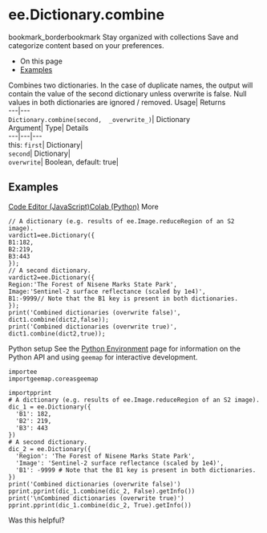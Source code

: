  
#  ee.Dictionary.combine
bookmark_borderbookmark Stay organized with collections  Save and categorize content based on your preferences.
  * On this page
  * [Examples](https://developers.google.com/earth-engine/apidocs/ee-dictionary-combine#examples)


Combines two dictionaries. In the case of duplicate names, the output will contain the value of the second dictionary unless overwrite is false. Null values in both dictionaries are ignored / removed. 
Usage| Returns  
---|---  
`Dictionary.combine(second,  _overwrite_)`| Dictionary  
Argument| Type| Details  
---|---|---  
this: `first`| Dictionary|   
`second`| Dictionary|   
`overwrite`| Boolean, default: true|   
## Examples
[Code Editor (JavaScript)](https://developers.google.com/earth-engine/apidocs/ee-dictionary-combine#code-editor-javascript-sample)[Colab (Python)](https://developers.google.com/earth-engine/apidocs/ee-dictionary-combine#colab-python-sample) More
```
// A dictionary (e.g. results of ee.Image.reduceRegion of an S2 image).
vardict1=ee.Dictionary({
B1:182,
B2:219,
B3:443
});
// A second dictionary.
vardict2=ee.Dictionary({
Region:'The Forest of Nisene Marks State Park',
Image:'Sentinel-2 surface reflectance (scaled by 1e4)',
B1:-9999// Note that the B1 key is present in both dictionaries.
});
print('Combined dictionaries (overwrite false)',
dict1.combine(dict2,false));
print('Combined dictionaries (overwrite true)',
dict1.combine(dict2,true));
```
Python setup
See the [ Python Environment](https://developers.google.com/earth-engine/guides/python_install) page for information on the Python API and using `geemap` for interactive development.
```
importee
importgeemap.coreasgeemap
```
```
importpprint
# A dictionary (e.g. results of ee.Image.reduceRegion of an S2 image).
dic_1 = ee.Dictionary({
  'B1': 182,
  'B2': 219,
  'B3': 443
})
# A second dictionary.
dic_2 = ee.Dictionary({
  'Region': 'The Forest of Nisene Marks State Park',
  'Image': 'Sentinel-2 surface reflectance (scaled by 1e4)',
  'B1': -9999 # Note that the B1 key is present in both dictionaries.
})
print('Combined dictionaries (overwrite false)')
pprint.pprint(dic_1.combine(dic_2, False).getInfo())
print('\nCombined dictionaries (overwrite true)')
pprint.pprint(dic_1.combine(dic_2, True).getInfo())
```

Was this helpful?
